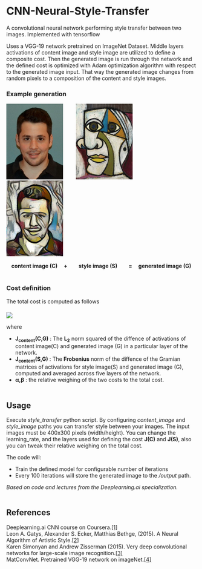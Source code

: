 # CNN-Neural-Style-Transfer

A convolutional neural network performing style transfer between two images. Implemented with tensorflow

Uses a VGG-19 network pretrained on ImageNet Dataset. Middle layers activations of content image 
and style image are utilized to define a composite cost. Then the generated image is run through the network and
the defined cost is optimized with Adam optimization algorithm with respect to the generated image input. 
That way the generated image changes from random pixels to a composition of the content and style images.   

### Example generation

<p float="left">
  <img src="/images/content.jpg" alt="drawing" width="150"/>
  <b>&nbsp;&nbsp;&nbsp;&nbsp;&nbsp;&nbsp;&nbsp;&nbsp;</b>
  <img src="/images/style.jpg" alt="drawing" width="150"/>
  <b>&nbsp;&nbsp;&nbsp;&nbsp;&nbsp;&nbsp;&nbsp;&nbsp;</b>
 <img src="/images/generated.png" alt="drawing" width="150"/>
</p>  

**&nbsp;&nbsp;&nbsp;&nbsp;content image (C) &nbsp;&nbsp;&nbsp;  + &nbsp;&nbsp; &nbsp;&nbsp;&nbsp;&nbsp;&nbsp;style image (S) &nbsp;&nbsp;&nbsp;&nbsp;&nbsp;  &nbsp;&nbsp;=  &nbsp;&nbsp;  &nbsp;generated image (G)** 
 <br><br/>
### Cost definition

The total cost is computed as follows

<img src="https://latex.codecogs.com/png.latex?%5Cdpi%7B120%7D%20%5Cbg_white%20%5Clarge%20%24%24J%28G%29%20%3D%20%5Calpha%20J_%7Bcontent%7D%28C%2CG%29%20&plus;%20%5Cbeta%20J_%7Bstyle%7D%28S%2CG%29%24%24" align="middle"/> 

where

* **J<sub>content</sub>(C,G)** : The **L<sub>2</sub>** norm squared of the diffence of activations of content image(C) and generated image (G) in a particular layer of the network. 
* **J<sub>content</sub>(S,G)** : The **Frobenius** norm of the diffence of the Gramian matrices of activations for style image(S) and generated image (G), computed and averaged across five layers of the network. 
* **α,β** : the relative weighing of the two costs to the total cost.
 <br><br/>
## Usage

Execute                      *style_transfer* python script. By configuring *content_image* and *style_image* paths you can transfer style between your images. The input images must be 400x300 pixels (width/height). You can change the learning_rate, and the layers used for defining the cost **J(C)** and **J(S)**, also you can tweak their relative weighing on the total cost.


The code will:
* Train the defined model for configurable number of iterations
* Every 100 iterations will store the generated image to the */output* path.


*Based on code and lectures from the Deeplearning.ai specialization.*
 <br><br/>
## References

Deeplearning.ai CNN course on Coursera.[[1]](https://www.coursera.org/learn/convolutional-neural-networks)   
Leon A. Gatys, Alexander S. Ecker, Matthias Bethge, (2015). A Neural Algorithm of Artistic Style.[[2]](https://arxiv.org/abs/1508.06576)    
Karen Simonyan and Andrew Zisserman (2015). Very deep convolutional networks for large-scale image recognition.[[3]](https://arxiv.org/pdf/1409.1556.pdf)  
MatConvNet. Pretrained VGG-19 network on imageNet.[[4]](http://www.vlfeat.org/matconvnet/pretrained/)
